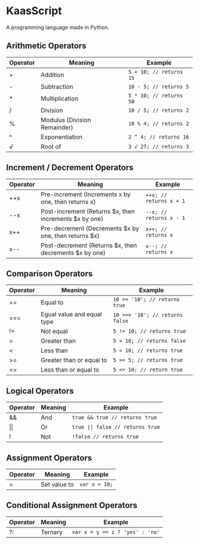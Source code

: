 # KaasScript

A programming language made in Python.

## Arithmetic Operators

| Operator | Meaning                      | Example                             |
| -------- | ---------------------------- | ----------------------------------- |
| +        | Addition                     | <code>5 + 10; // returns 15</code>  |
| -        | Subtraction                  | <code>10 - 5; // returns 5</code>   |
| \*       | Multiplication               | <code>5 \* 10; // returns 50</code> |
| /        | Division                     | <code>10 / 5; // returns 2</code>   |
| %        | Modulus (Division Remainder) | <code>10 % 4; // returns 2</code>   |
| ^        | Exponentiation               | <code>2 ^ 4; // returns 16</code>   |
| √        | Root of                      | <code>3 √ 27; // returns 3</code>   |

## Increment / Decrement Operators

| Operator | Meaning                                                | Example                            |
| -------- | ------------------------------------------------------ | ---------------------------------- |
| ++x      | Pre-increment (Increments x by one, then returns x)    | <code>++x; // returns x + 1</code> |
| --x      | Post-increment (Returns $x, then increments $x by one) | <code>--x; // returns x - 1</code> |
| x++      | Pre-decrement (Decrements $x by one, then returns $x)  | <code>x++; // returns x</code>     |
| x--      | Post-decrement (Returns $x, then decrements $x by one) | <code>x--; // returns x</code>     |

## Comparison Operators

| Operator | Meaning                    | Example                                    |
| -------- | -------------------------- | ------------------------------------------ |
| ==       | Equal to                   | <code>10 == '10'; // returns true</code>   |
| ===      | Egual value and equal type | <code>10 === '10'; // returns false</code> |
| !=       | Not equal                  | <code>5 != 10; // returns true</code>      |
| >        | Greater than               | <code>5 > 10; // returns false</code>      |
| <        | Less than                  | <code>5 < 10; // returns true</code>       |
| >=       | Greater than or equal to   | <code>5 >= 5; // returns true</code>       |
| <=       | Less than or equal to      | <code>5 <= 10; // return true</code>       |

## Logical Operators

| Operator | Meaning | Example                                              |
| -------- | ------- | ---------------------------------------------------- |
| &&       | And     | <code>true && true // returns true</code>            |
| \|\|     | Or      | <code>true &#124;&#124; false // returns true</code> |
| !        | Not     | <code>!false // returns true</code>                  |

## Assignment Operators

| Operator | Meaning      | Example                  |
| -------- | ------------ | ------------------------ |
| =        | Set value to | <code>var x = 10;</code> |

## Conditional Assignment Operators

| Operator | Meaning | Example                                    |
| -------- | ------- | ------------------------------------------ |
| ?:       | Ternary | <code>var x = y == z ? 'yes' : 'no'</code> |
